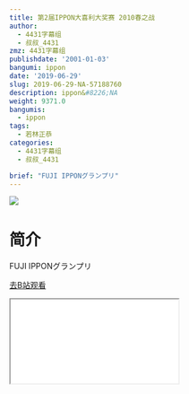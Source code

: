 ```yaml
---
title: 第2届IPPON大喜利大奖赛 2010春之战
author:
  - 4431字幕组
  - 叔叔_4431
zmz: 4431字幕组
publishdate: '2001-01-03'
bangumi: ippon
date: '2019-06-29'
slug: 2019-06-29-NA-57188760
description: ippon&#8226;NA
weight: 9371.0
bangumis:
  - ippon
tags:
  - 若林正恭
categories:
  - 4431字幕组
  - 叔叔_4431

brief: "FUJI IPPONグランプリ"
---
```

![](https://raw.githubusercontent.com/tcgriffith/owaraisite/master/static/tmpimg/7e3ba1a796b293be1fa248acc9447545f56a2db3.jpg.480.jpg)
# 简介  
FUJI
IPPONグランプリ  

[去B站观看](https://www.bilibili.com/video/av57188760/)
<div class ="resp-container"><iframe class="testiframe" src="//player.bilibili.com/player.html?aid=57188760"", scrolling="no", allowfullscreen="true" > </iframe></div> 
